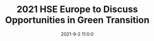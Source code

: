 ---
"title": "2021 HSE Europe to Discuss Opportunities in Green Transition"
"date": "2021-9-2 11:0:0"
"feed_name": "IADC"
"feed_website": "https://www.iadc.org/"
"feed_rss": "https://www.iadc.org/feed/"
"link": "https://www.iadc.org/drillbits/2021-hse-europe-panel-on-green-transition-future-of-energy-mix-and-opportunities/"
"file": "_posts/2021-1-1-fbc8270ff7346d6f8fc49edae4c1953fed955203.md"
"accident": "0"
"drilling": "0"
"dead": "0"
"injured": "0"
---